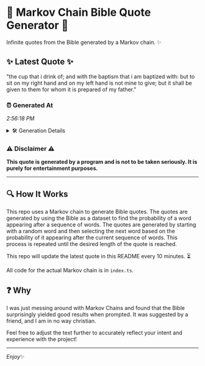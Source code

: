 # 📖 Markov Chain Bible Quote Generator 📖

Infinite quotes from the Bible generated by a Markov chain. ✨

## ✨ Latest Quote ✨
"the cup that i drink of; and with the baptism that i am baptized with: but to sit on my right hand and on my left hand is not mine to give; but it shall be given to them for whom it is prepared of my father."

### ⏰ Generated At
*2:56:18 PM*

<details>
    <summary>🛠️ Generation Details</summary>
    <p>
        <strong>🌱 Seed:</strong> the<br>
        <strong>🔄 Iterations:</strong> 46<br>
        <strong>📜 Context History:</strong><br>[ the ]: cup<br>[ the, cup ]: that<br>[ the, cup, that ]: i<br>[ the, cup, that, i ]: drink<br>[ the, cup, that, i, drink ]: of;<br>[ the, cup, that, i, drink, of; ]: and<br>[ cup, that, i, drink, of;, and ]: with<br>[ that, i, drink, of;, and, with ]: the<br>[ i, drink, of;, and, with, the ]: baptism<br>[ drink, of;, and, with, the, baptism ]: that<br>[ of;, and, with, the, baptism, that ]: i<br>[ and, with, the, baptism, that, i ]: am<br>[ with, the, baptism, that, i, am ]: baptized<br>[ the, baptism, that, i, am, baptized ]: with:<br>[ baptism, that, i, am, baptized, with: ]: but<br>[ that, i, am, baptized, with:, but ]: to<br>[ i, am, baptized, with:, but, to ]: sit<br>[ am, baptized, with:, but, to, sit ]: on<br>[ baptized, with:, but, to, sit, on ]: my<br>[ with:, but, to, sit, on, my ]: right<br>[ but, to, sit, on, my, right ]: hand<br>[ to, sit, on, my, right, hand ]: and<br>[ sit, on, my, right, hand, and ]: on<br>[ on, my, right, hand, and, on ]: my<br>[ my, right, hand, and, on, my ]: left<br>[ right, hand, and, on, my, left ]: hand<br>[ hand, and, on, my, left, hand ]: is<br>[ and, on, my, left, hand, is ]: not<br>[ on, my, left, hand, is, not ]: mine<br>[ my, left, hand, is, not, mine ]: to<br>[ left, hand, is, not, mine, to ]: give;<br>[ hand, is, not, mine, to, give; ]: but<br>[ is, not, mine, to, give;, but ]: it<br>[ not, mine, to, give;, but, it ]: shall<br>[ mine, to, give;, but, it, shall ]: be<br>[ to, give;, but, it, shall, be ]: given<br>[ give;, but, it, shall, be, given ]: to<br>[ but, it, shall, be, given, to ]: them<br>[ it, shall, be, given, to, them ]: for<br>[ shall, be, given, to, them, for ]: whom<br>[ be, given, to, them, for, whom ]: it<br>[ given, to, them, for, whom, it ]: is<br>[ to, them, for, whom, it, is ]: prepared<br>[ them, for, whom, it, is, prepared ]: of<br>[ for, whom, it, is, prepared, of ]: my<br>[ whom, it, is, prepared, of, my ]: father.<br>
    </p>
</details>

### ⚠️ Disclaimer ⚠️
**This quote is generated by a program and is not to be taken seriously. It is purely for entertainment purposes.**

---

## 🔍 How It Works

This repo uses a Markov chain to generate Bible quotes. The quotes are generated by using the Bible as a dataset to find the probability of a word appearing after a sequence of words. The quotes are generated by starting with a random word and then selecting the next word based on the probability of it appearing after the current sequence of words. This process is repeated until the desired length of the quote is reached.

This repo will update the latest quote in this README every 10 minutes. ⏳

All code for the actual Markov chain is in `index.ts`.

## ❓ Why

I was just messing around with Markov Chains and found that the Bible surprisingly yielded good results when prompted. 
It was suggested by a friend, and I am in no way christian.

Feel free to adjust the text further to accurately reflect your intent and experience with the project!

---

*Enjoy*✨
